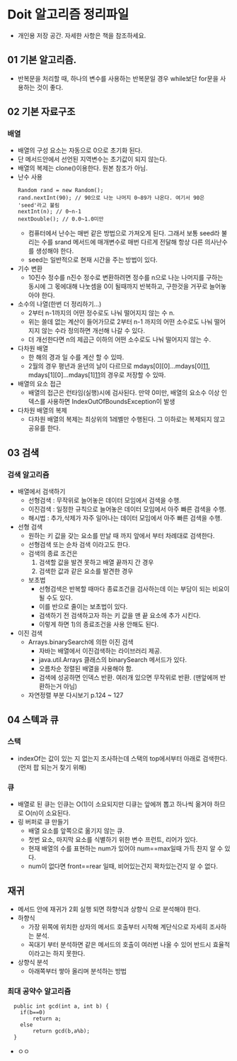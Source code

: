 # Doit 알고리즘 정리파일
  -  개인용 저장 공간. 자세한 사항은 책을 참조하세요.

## 01 기본 알고리즘.
  - 반복문을 처리할 때, 하나의 변수를 사용하는 반복문일 경우 while보단 for문을 사용하는 것이 좋다. 

## 02 기본 자료구조
### 배열
  - 배열의 구성 요소는 자동으로 0으로 초기화 된다.
  - 단 메서드안에서 선언된 지역변수는 초기값이 되지 않는다.
  - 배열의 복제는 clone()이용한다. 원본 참조가 아님.
  - 난수 사용
      >
        Random rand = new Random();
        rand.nextInt(90); // 90으로 나눈 나머지 0~89가 나온다. 여기서 90은 'seed'라고 불림
        nextInt(n); // 0~n-1
        nextDouble(); // 0.0~1.0미만
    - 컴퓨터에서 난수는 매번 같은 방법으로 가져오게 된다. 그래서 보통 seed라 불리는 수를 srand 메서드에 매개변수로 매번 다르게 전달해 항상 다른 의사난수를 생성해야 한다. 
    - seed는 일반적으로 현재 시간을 주는 방법이 있다.  
  - 기수 변환
    - 10진수 정수를 n진수 정수로 변환하려면 정수를 n으로 나눈 나머지를 구하는 동시에 그 몫에대해 나눗셈을 0이 될때까지 반복하고, 구한것을 거꾸로 늘어놓아야 한다. 
  - 소수의 나열(한번 더 정리하기...)
    - 2부터 n-1까지의 어떤 정수로도 나눠 떨어지지 않는 수 n. 
    - 위는 쓸데 없는 계산이 들어가므로 2부터 n-1 까지의 어떤 소수로도 나눠 떨어지지 않는 수라 정의하면 개선해 나갈 수 있다.
    - 더 개선한다면 n의 제곱근 이하의 어떤 소수로도 나눠 떨어지지 않는 수.
  - 다차원 배열
    - 한 해의 경과 일 수를 계산 할 수 있따. 
    - 2월의 경우 평년과 윤년의 날이 다르므로 mdays[0][0]...mdays[0][11](평년), mdays[1][0]...mdays[1][11](윤년)의 경우로 저장할 수 있따. 
  - 배열의 요소 접근
    - 배열의 접근은 런타임(실행)시에 검사된다. 만약 0미만, 배열의 요소수 이상 인덱스를 사용하면 IndexOutOfBoundsException이 발생
  - 다차원 배열의 복제
    - 다차원 배열의 복제는 최상위의 1레벨만 수행된다. 그 이하로는 복제되지 않고 공유를 한다. 
  
## 03 검색
### 검색 알고리즘
  - 배열에서 검색하기
    - 선형검색 : 무작위로 늘어놓은 데이터 모임에서 검색을 수행.
    - 이진검색 : 일정한 규칙으로 늘어놓은 데이터 모임에서 아주 빠른 검색을 수행. 
    - 해시법 : 추가,삭제가 자주 일어나는 데이터 모임에서 아주 빠른 검색을 수행.
  - 선형 검색
    - 원하는 키 값을 갖는 요소를 만날 때 까지 앞에서 부터 차례대로 검색한다.
    - 선형검색 또는 순차 검색 이라고도 한다. 
    - 검색의 종료 조건은 
      1) 검색할 값을 발견 못하고 배열 끝까지 간 경우
      2) 검색한 값과 같은 요소를 발견한 경우
    - 보초법
      - 선형검색은 반복할 때마다 종료조건을 검사하는데 이는 부담이 되는 비요이 될 수도 있다. 
      - 이를 반으로 줄이는 보초법이 있다. 
      - 검색하기 전 검색하고자 하는 키 값을 맨 끝 요소에 추가 시킨다. 
      - 이렇게 하면 1)의  종료조건을 사용 안해도 된다.  
  - 이진 검색
    - Arrays.binarySearch에 의한 이진 검색
      - 자바는 배열에서 이진검색하는 라이브러리 제공.
      - java.util.Arrays 클래스의 binarySearch 메서드가 있다. 
      - 오름차순 정렬된 배열을 사용해야 함. 
      - 검색에 성공하면 인덱스 반환. 여러개 있으면 무작위로 반환. (맨앞에꺼 반환하는거 아님)
    - 자연정렬 부분 다시보기 p.124 ~ 127

## 04 스텍과 큐
### 스택
  - indexOf는 값이 있는 지 없는지 조사하는데 스택의 top에서부터 아래로 검색한다. (먼저 팝 되는거 찾기 위해)
### 큐
  - 배열로 된 큐는 인큐는 O(1)이 소요되지만 디큐는 앞에꺼 뽑고 하나씩 옮겨야 하므로 O(n)이 소요된다. 
  - 링 버퍼로 큐 만들기
    - 배열 요소를 앞쪽으로 옮기지 않는 큐. 
    - 첫번 요소, 마지막 요소를 식별하기 위한 변수 프런트, 리어가 있다. 
    - 현재 배열의 수를 표현하는 num가 있어야 num==max일때 가득 찬지 알 수 있다. 
    - num이 없다면 front==rear 일때, 비어있는건지 꽉차있는건지 알 수 없다. 

## 재귀
  - 메서드 안에 재귀가 2회 실행 되면 하향식과 상향식 으로 분석해야 한다. 
  - 하향식
    - 가장 위쪽에 위치한 상자의 메서드 호출부터 시작해 계단식으로 자세히 조사하는 분석. 
    - 꼭대기 부터 분석하면 같은 메서드의 호출이 여러번 나올 수 있어 반드시 효율적이라고는 하지 못한다. 
  - 상향식 분석
    - 아래쪽부터 쌓아 올리며 분석하는 방법

### 최대 공약수 알고리즘
  >
      public int gcd(int a, int b) {
        if(b==0)
            return a;
        else
            return gcd(b,a%b);
      }
  - ㅇㅇ

